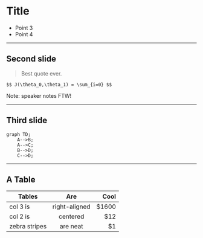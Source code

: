 # Title

* Point 3
* Point 4

---

## Second slide

> Best quote ever.

`$$ J(\theta_0,\theta_1) = \sum_{i=0} $$`

Note: speaker notes FTW!

---

## Third slide

```mermaid
graph TD;
    A-->B;
    A-->C;
    B-->D;
    C-->D;
```

---

## A Table

| Tables        | Are           | Cool  |
| ------------- |:-------------:| -----:|
| col 3 is      | right-aligned | $1600 |
| col 2 is      | centered      |   $12 |
| zebra stripes | are neat      |    $1 |
